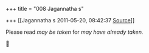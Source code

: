 +++
title = "008 Jagannatha s"

+++
[[Jagannatha s	2011-05-20, 08:42:37 [Source](https://groups.google.com/g/bvparishat/c/P7Nvh68HUJc)]]



Please read *may be taken* for *may have already taken.*



